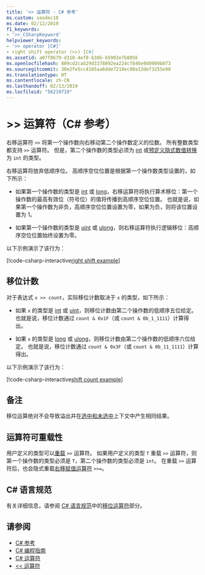 ```yaml
---
title: '>> 运算符 - C# 参考'
ms.custom: seodec18
ms.date: 02/12/2019
f1_keywords:
- '>>_CSharpKeyword'
helpviewer_keywords:
- '>> operator [C#]'
- right shift operator (>>) [C#]
ms.assetid: a07f8679-d318-4ef8-b38b-65903efb8056
ms.openlocfilehash: 809cd2cab29d3378892ea224cf846e9d0909b073
ms.sourcegitcommit: 30e2fe5cc4165aa6dde7218ec80a13def3255e98
ms.translationtype: HT
ms.contentlocale: zh-CN
ms.lasthandoff: 02/13/2019
ms.locfileid: "56219719"
---
```

# <a name="-operator-c-reference"></a>>> 运算符（C# 参考）

右移运算符 `>>` 将第一个操作数向右移动第二个操作数定义的位数。 所有整数类型都支持 `>>` 运算符。 但是，第二个操作数的类型必须为 [int](../keywords/int.md) 或[预定义隐式数值转换](../keywords/implicit-numeric-conversions-table.md)为 `int` 的类型。

右移运算将放弃低顺序位。 高顺序空位位置是根据第一个操作数类型设置的，如下所示：

- 如果第一个操作数的类型是 [int](../keywords/int.md) 或 [long](../keywords/long.md)，右移运算符将执行算术移位：第一个操作数的最高有效位（符号位）的值将传播到高顺序空位位置。 也就是说，如果第一个操作数为非负，高顺序空位位置设置为零，如果为负，则将该位置设置为 1。

- 如果第一个操作数的类型是 [uint](../keywords/uint.md) 或 [ulong](../keywords/ulong.md)，则右移运算符执行逻辑移位：高顺序空位位置始终设置为零。

以下示例演示了该行为：

[!code-csharp-interactive[right shift example](~/samples/snippets/csharp/language-reference/operators/ShiftOperatorsExamples.cs#RightShift)]

## <a name="shift-count"></a>移位计数

对于表达式 `x >> count`，实际移位计数取决于 `x` 的类型，如下所示：

- 如果 `x` 的类型是 [int](../keywords/int.md) 或 [uint](../keywords/uint.md)，则移位计数由第二个操作数的低顺序五位给定。 也就是说，移位计数通过 `count & 0x1F`（或 `count & 0b_1_1111`）计算得出。

- 如果 `x` 的类型是 [long](../keywords/long.md) 或 [ulong](../keywords/ulong.md)，则移位计数由第二个操作数的低顺序六位给定。 也就是说，移位计数通过 `count & 0x3F`（或 `count & 0b_11_1111`）计算得出。

以下示例演示了该行为：

[!code-csharp-interactive[shift count example](~/samples/snippets/csharp/language-reference/operators/ShiftOperatorsExamples.cs#RightShiftByLargeCount)]

## <a name="remarks"></a>备注

移位运算绝对不会导致溢出并在[选中和未选中](../keywords/checked-and-unchecked.md)上下文中产生相同结果。

## <a name="operator-overloadability"></a>运算符可重载性

用户定义的类型可以[重载](../keywords/operator.md) `>>` 运算符。 如果用户定义的类型 `T` 重载 `>>` 运算符，则第一个操作数的类型必须是 `T`，第二个操作数的类型必须是 `int`。 在重载 `>>` 运算符后，也会隐式重载[右移赋值运算符](right-shift-assignment-operator.md) `>>=`。

## <a name="c-language-specification"></a>C# 语言规范

有关详细信息，请参阅 [C# 语言规范](../language-specification/index.md)中的[移位运算符](~/_csharplang/spec/expressions.md#shift-operators)部分。

## <a name="see-also"></a>请参阅

- [C# 参考](../index.md)
- [C# 编程指南](../../programming-guide/index.md)
- [C# 运算符](index.md)
- [<< 运算符](left-shift-operator.md)